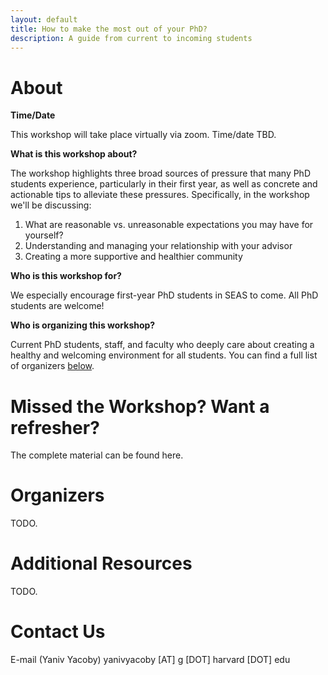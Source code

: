 ```yaml
---
layout: default
title: How to make the most out of your PhD?
description: A guide from current to incoming students
---
```



# About

**Time/Date**

This workshop will take place virtually via zoom. Time/date TBD.


**What is this workshop about?**

The workshop highlights three broad sources of pressure that many PhD students experience, 
particularly in their first year,
as well as concrete and actionable tips to alleviate these pressures.
Specifically, in the workshop we'll be discussing:
1. What are reasonable vs. unreasonable expectations you may have for yourself?
2. Understanding and managing your relationship with your advisor
3. Creating a more supportive and healthier community

**Who is this workshop for?**

We especially encourage first-year PhD students in SEAS to come. All PhD students are welcome!


**Who is organizing this workshop?**

Current PhD students, staff, and faculty who deeply care about
creating a healthy and welcoming environment for all students. 
You can find a full list of organizers [below](#organizers).


# Missed the Workshop? Want a refresher?

The complete material can be found here.


# Organizers    

TODO.

# Additional Resources

TODO.

# Contact Us

E-mail (Yaniv Yacoby) yanivyacoby [AT] g [DOT] harvard [DOT] edu
